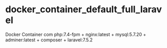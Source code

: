 # docker_container_default_full_laravel
Docker Container com php:7.4-fpm + nginx:latest + mysql:5.7.20 + adminer:latest + composer + laravel:7.5.2
